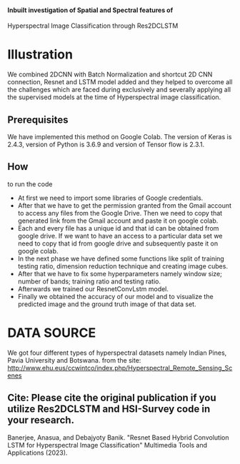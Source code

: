 #### Inbuilt investigation of Spatial and Spectral features of 

Hyperspectral Image Classification through Res2DCLSTM
# Illustration
We combined 2DCNN with Batch Normalization and shortcut 2D CNN connection, Resnet and LSTM model added and they helped to overcome all the challenges which are faced during exclusively and severally applying all the supervised models at the time of Hyperspectral image classification.


## Prerequisites
We have implemented this method on Google Colab. The version of Keras is 2.4.3, version of Python is 3.6.9 and version of Tensor flow is 2.3.1.
## How 

to run the code
* At first we need to import some libraries of Google credentials.
* After that we have to get the permission granted from the Gmail account to access any files from the Google Drive. Then we need to copy that generated link from the Gmail account and paste it on google colab.
* Each and every file has a unique id and that id can be obtained from google drive. If we want to have an access to a particular data set we
need to copy that id from google drive and subsequently paste it on google colab.
* In the next phase we have defined some functions like split of training testing ratio, dimension reduction technique and creating image cubes.
* After that we have to fix some hyperparameters namely window size; number of bands; training ratio and testing ratio.
* Afterwards we trained our ResnetConvLstm model.
* Finally we obtained the accuracy of our model and to visualize the predicted image and the ground truth image of that data set.
# DATA SOURCE
We got four different types of hyperspectral datasets namely Indian Pines, Pavia University and Botswana.
from the site: http://www.ehu.eus/ccwintco/index.php/Hyperspectral_Remote_Sensing_Scenes  

## Cite: Please cite the original publication if you utilize Res2DCLSTM and HSI-Survey code in your research.
Banerjee, Anasua, and Debajyoty Banik. "Resnet Based Hybrid Convolution LSTM for Hyperspectral Image Classification" Multimedia Tools and Applications (2023).
